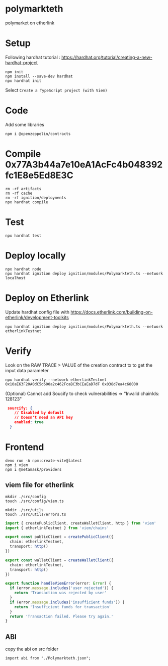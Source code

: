 # polymarkteth
polymarket on etherlink


# Setup

Following hardhat tutorial : https://hardhat.org/tutorial/creating-a-new-hardhat-project

```
npm init
npm install --save-dev hardhat
npx hardhat init
```

Select `Create a TypeScript project (with Viem)`

# Code

Add some libraries

```
npm i @openzeppelin/contracts
```


# Compile  0x77A3b44a7e10eA1AcFc4b048392fc1E8e5Ed8E3C

```
rm -rf artifacts
rm -rf cache
rm -rf ignition/deployments
npx hardhat compile
```

# Test

```
npx hardhat test
```


# Deploy locally

```
npx hardhat node
npx hardhat ignition deploy ignition/modules/Polymarkteth.ts --network localhost
```

# Deploy on Etherlink

Update hardhat config file with https://docs.etherlink.com/building-on-etherlink/development-toolkits


```
npx hardhat ignition deploy ignition/modules/Polymarkteth.ts --network etherlinkTestnet
```

# Verify
Look on the RAW TRACE > VALUE of the creation contract tx to get the input data parameter

```
npx hardhat verify --network etherlinkTestnet 0x10aE63F20A0dC5d600a2c462FcaBC3bCEaEaD7dF 0x038d7ea4c68000
```

(Optional) Cannot add Soucify to check vulnerabilities => "Invalid chainIds: 128123"
```json
 sourcify: {
    // Disabled by default
    // Doesn't need an API key
    enabled: true
  }
```

# Frontend


```
deno run -A npm:create-vite@latest
npm i viem
npm i @metamask/providers
```


## viem file for etherlink

```
mkdir ./src/config
touch ./src/config/viem.ts

mkdir ./src/utils
touch ./src/utils/errors.ts
```

```TypeScript
import { createPublicClient, createWalletClient, http } from 'viem'
import { etherlinkTestnet } from 'viem/chains'

export const publicClient = createPublicClient({
  chain: etherlinkTestnet,
  transport: http()
})

export const walletClient = createWalletClient({
  chain: etherlinkTestnet,
  transport: http()
})
```

```TypeScript
export function handleViemError(error: Error) {
  if (error.message.includes('user rejected')) {
    return 'Transaction was rejected by user'
  }
  if (error.message.includes('insufficient funds')) {
    return 'Insufficient funds for transaction'
  }
  return 'Transaction failed. Please try again.'
}
```

## ABI

copy the abi on src folder

```
import abi from "./Polymarkteth.json";
```